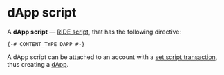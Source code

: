 # dApp script

A **dApp script** — [RIDE script](/en/ride/script), that has the following directive:

```ride
{-# CONTENT_TYPE DAPP #-}
```

A dApp script can be attached to an account with a [set script transaction](/en/blockchain/transaction-type/set-script-transaction), thus creating a [dApp](/en/blockchain/account/dapp).
